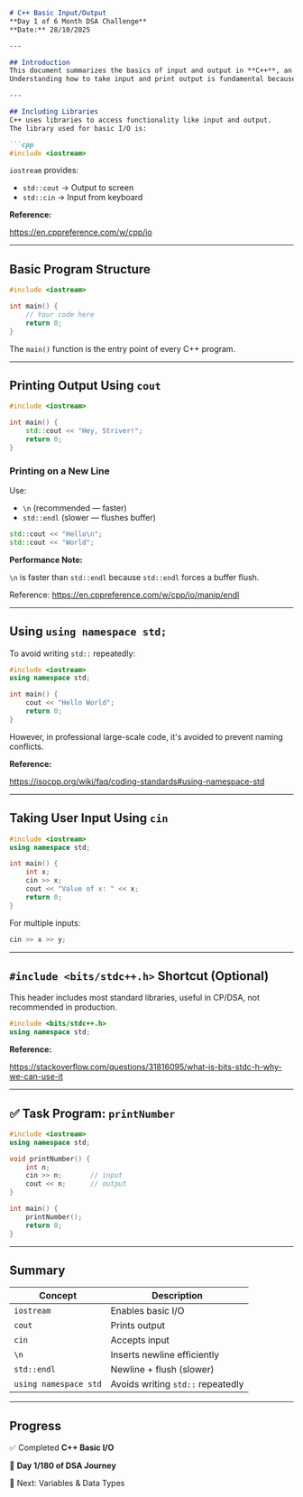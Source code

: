 ```markdown
# C++ Basic Input/Output
**Day 1 of 6 Month DSA Challenge**
**Date:** 28/10/2025

---

## Introduction
This document summarizes the basics of input and output in **C++**, an essential starting point before diving into Data Structures and Algorithms.
Understanding how to take input and print output is fundamental because every algorithm interacts with data through I/O.

---

## Including Libraries
C++ uses libraries to access functionality like input and output.
The library used for basic I/O is:

```cpp
#include <iostream>

```

`iostream` provides:

- `std::cout` → Output to screen
- `std::cin` → Input from keyboard

**Reference:**

https://en.cppreference.com/w/cpp/io

---

## Basic Program Structure

```cpp
#include <iostream>

int main() {
    // Your code here
    return 0;
}

```

The `main()` function is the entry point of every C++ program.

---

## Printing Output Using `cout`

```cpp
#include <iostream>

int main() {
    std::cout << "Hey, Striver!";
    return 0;
}

```

### Printing on a New Line

Use:

- `\n` (recommended — faster)
- `std::endl` (slower — flushes buffer)

```cpp
std::cout << "Hello\n";
std::cout << "World";

```

**Performance Note:**

`\n` is faster than `std::endl` because `std::endl` forces a buffer flush.

Reference: https://en.cppreference.com/w/cpp/io/manip/endl

---

## Using `using namespace std;`

To avoid writing `std::` repeatedly:

```cpp
#include <iostream>
using namespace std;

int main() {
    cout << "Hello World";
    return 0;
}

```

However, in professional large-scale code, it's avoided to prevent naming conflicts.

**Reference:**

https://isocpp.org/wiki/faq/coding-standards#using-namespace-std

---

## Taking User Input Using `cin`

```cpp
#include <iostream>
using namespace std;

int main() {
    int x;
    cin >> x;
    cout << "Value of x: " << x;
    return 0;
}

```

For multiple inputs:

```cpp
cin >> x >> y;

```

---

## `#include <bits/stdc++.h>` Shortcut (Optional)

This header includes most standard libraries, useful in CP/DSA, not recommended in production.

```cpp
#include <bits/stdc++.h>
using namespace std;

```

**Reference:**

https://stackoverflow.com/questions/31816095/what-is-bits-stdc-h-why-we-can-use-it

---

## ✅ Task Program: `printNumber`

```cpp
#include <iostream>
using namespace std;

void printNumber() {
    int n;
    cin >> n;       // input
    cout << n;      // output
}

int main() {
    printNumber();
    return 0;
}

```

---

## Summary

| Concept | Description |
| --- | --- |
| `iostream` | Enables basic I/O |
| `cout` | Prints output |
| `cin` | Accepts input |
| `\n` | Inserts newline efficiently |
| `std::endl` | Newline + flush (slower) |
| `using namespace std` | Avoids writing `std::` repeatedly |

---

## Progress

✅ Completed **C++ Basic I/O**

📆 **Day 1/180 of DSA Journey**

🚀 Next: Variables & Data Types